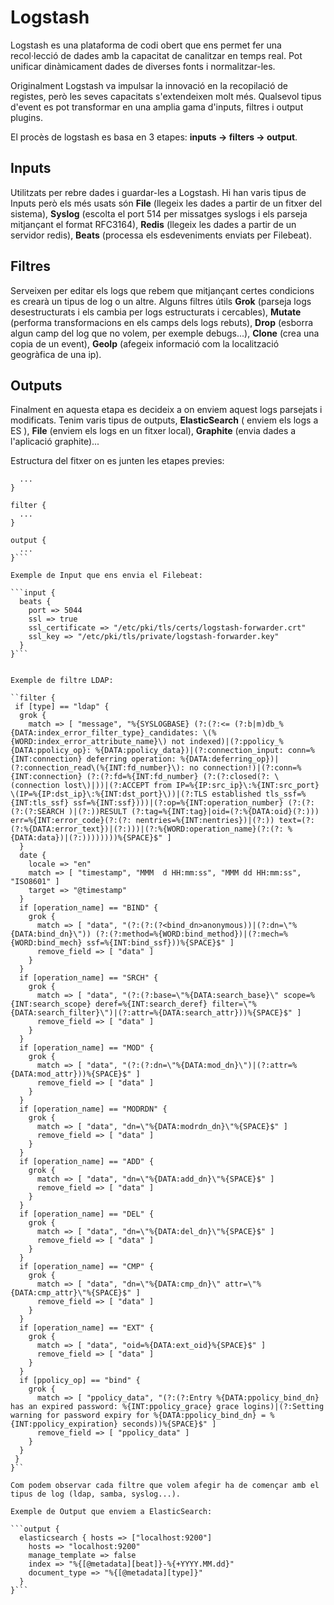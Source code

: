 # Logstash
Logstash es una plataforma de codi obert que ens permet fer una recol·lecció
de dades amb la capacitat de canalitzar en temps real. Pot unificar
dinàmicament dades de diverses fonts i normalitzar-les. 

Originalment Logstash va impulsar la innovació en la recopilació de registes,
però les seves capacitats s'extendeixen molt més. Qualsevol tipus d'event
es pot transformar en una amplia gama d'inputs, filtres i output plugins.

El procès de logstash es basa en 3 etapes: **inputs -> filters -> output**. 

## Inputs
Utilitzats per rebre dades i guardar-les a Logstash. Hi han varis
tipus de Inputs però els més usats són **File** (llegeix les dades a partir
de un fitxer del sistema), **Syslog** (escolta el port 514 per missatges syslogs
i els parseja mitjançant el format RFC3164), **Redis** (llegeix les dades a partir
de un servidor redis), **Beats** (processa els esdeveniments enviats per Filebeat).

## Filtres
Serveixen per editar els logs que rebem que mitjançant certes condicions
es crearà un tipus de log o un altre. Alguns filtres útils **Grok** (parseja
logs desestructurats i els cambia per logs estructurats i cercables), 
**Mutate** (performa transformacions en els camps dels logs rebuts), 
**Drop** (esborra algun camp del log que no volem, per exemple debugs...),
**Clone** (crea una copia de un event), **GeoIp** (afegeix informació com
la localització geogràfica de una ip).

## Outputs
Finalment en aquesta etapa es decideix a on enviem aquest logs parsejats i modificats.
Tenim varis tipus de outputs, **ElasticSearch** ( enviem els logs a ES ),
**File** (enviem els logs en un fitxer local), **Graphite** (envia dades a l'aplicació graphite)...

Estructura del fitxer on es junten les etapes previes:

```input {
  ...
}

filter {
  ...
}

output {
  ...
}```

Exemple de Input que ens envia el Filebeat:

```input {
  beats {
    port => 5044
    ssl => true
    ssl_certificate => "/etc/pki/tls/certs/logstash-forwarder.crt"
    ssl_key => "/etc/pki/tls/private/logstash-forwarder.key"
  }
}```


Exemple de filtre LDAP:

``filter {
 if [type] == "ldap" {
  grok {
    match => [ "message", "%{SYSLOGBASE} (?:(?:<= (?:b|m)db_%{DATA:index_error_filter_type}_candidates: \(%{WORD:index_error_attribute_name}\) not indexed)|(?:ppolicy_%{DATA:ppolicy_op}: %{DATA:ppolicy_data})|(?:connection_input: conn=%{INT:connection} deferring operation: %{DATA:deferring_op})|(?:connection_read\(%{INT:fd_number}\): no connection!)|(?:conn=%{INT:connection} (?:(?:fd=%{INT:fd_number} (?:(?:closed(?: \(connection lost\)|))|(?:ACCEPT from IP=%{IP:src_ip}\:%{INT:src_port} \(IP=%{IP:dst_ip}\:%{INT:dst_port}\))|(?:TLS established tls_ssf=%{INT:tls_ssf} ssf=%{INT:ssf})))|(?:op=%{INT:operation_number} (?:(?:(?:(?:SEARCH )|(?:))RESULT (?:tag=%{INT:tag}|oid=(?:%{DATA:oid}(?:))) err=%{INT:error_code}(?:(?: nentries=%{INT:nentries})|(?:)) text=(?:(?:%{DATA:error_text})|(?:)))|(?:%{WORD:operation_name}(?:(?: %{DATA:data})|(?:))))))))%{SPACE}$" ]
  }
  date {
    locale => "en"
    match => [ "timestamp", "MMM  d HH:mm:ss", "MMM dd HH:mm:ss", "ISO8601" ]
    target => "@timestamp"
  }
  if [operation_name] == "BIND" {
    grok {
      match => [ "data", "(?:(?:(?<bind_dn>anonymous))|(?:dn=\"%{DATA:bind_dn}\")) (?:(?:method=%{WORD:bind_method})|(?:mech=%{WORD:bind_mech} ssf=%{INT:bind_ssf}))%{SPACE}$" ]
      remove_field => [ "data" ]
    }
  }
  if [operation_name] == "SRCH" {
    grok {
      match => [ "data", "(?:(?:base=\"%{DATA:search_base}\" scope=%{INT:search_scope} deref=%{INT:search_deref} filter=\"%{DATA:search_filter}\")|(?:attr=%{DATA:search_attr}))%{SPACE}$" ]
      remove_field => [ "data" ]
    }
  }
  if [operation_name] == "MOD" {
    grok {
      match => [ "data", "(?:(?:dn=\"%{DATA:mod_dn}\")|(?:attr=%{DATA:mod_attr}))%{SPACE}$" ]
      remove_field => [ "data" ]
    }
  }
  if [operation_name] == "MODRDN" {
    grok {
      match => [ "data", "dn=\"%{DATA:modrdn_dn}\"%{SPACE}$" ]
      remove_field => [ "data" ]
    }
  }
  if [operation_name] == "ADD" {
    grok {
      match => [ "data", "dn=\"%{DATA:add_dn}\"%{SPACE}$" ]
      remove_field => [ "data" ]
    }
  }
  if [operation_name] == "DEL" {
    grok {
      match => [ "data", "dn=\"%{DATA:del_dn}\"%{SPACE}$" ]
      remove_field => [ "data" ]
    }
  }
  if [operation_name] == "CMP" {
    grok {
      match => [ "data", "dn=\"%{DATA:cmp_dn}\" attr=\"%{DATA:cmp_attr}\"%{SPACE}$" ]
      remove_field => [ "data" ]
    }
  }
  if [operation_name] == "EXT" {
    grok {
      match => [ "data", "oid=%{DATA:ext_oid}%{SPACE}$" ]
      remove_field => [ "data" ]
    }
  }
  if [ppolicy_op] == "bind" {
    grok {
      match => [ "ppolicy_data", "(?:(?:Entry %{DATA:ppolicy_bind_dn} has an expired password: %{INT:ppolicy_grace} grace logins)|(?:Setting warning for password expiry for %{DATA:ppolicy_bind_dn} = %{INT:ppolicy_expiration} seconds))%{SPACE}$" ]
      remove_field => [ "ppolicy_data" ]
    }
  }
 }
}``

Com podem observar cada filtre que volem afegir ha de començar amb el tipus de log (ldap, samba, syslog...).

Exemple de Output que enviem a ElasticSearch:

```output {
  elasticsearch { hosts => ["localhost:9200"]
    hosts => "localhost:9200"
    manage_template => false
    index => "%{[@metadata][beat]}-%{+YYYY.MM.dd}"
    document_type => "%{[@metadata][type]}"
  }
}```
